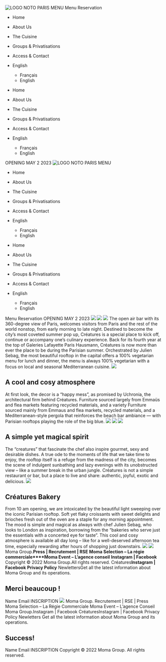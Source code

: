 ![LOGO NOTO PARIS MENU](https://creatures-paris.com/wp-content/uploads/2022/04/LOGO-CREATURES-1.png)
Menu
Reservation
  * Home
  * About Us
  * The Cuisine
  * Groups & Privatisations
  * Access & Contact
  * English
    * Français
    * English


  * Home
  * About Us
  * The Cuisine
  * Groups & Privatisations
  * Access & Contact
  * English
    * Français
    * English


OPENING MAY 2 2023
![LOGO NOTO PARIS MENU](https://creatures-paris.com/wp-content/uploads/2022/04/LOGO-CREATURES-1.png)
  * Home
  * About Us
  * The Cuisine
  * Groups & Privatisations
  * Access & Contact
  * English
    * Français
    * English


  * Home
  * About Us
  * The Cuisine
  * Groups & Privatisations
  * Access & Contact
  * English
    * Français
    * English


Menu
Reservation
OPENING MAY 2 2023
![](https://creatures-paris.com/wp-content/uploads/2022/04/Creatures-Paris-8.png)
![](https://creatures-paris.com/wp-content/uploads/2022/04/LOGO-CREATURES-1.png)
![](https://creatures-paris.com/wp-content/uploads/2022/04/LOGO-CREATURES-1.png)
The open air bar with its 360-degree view of Paris, welcomes visitors from Paris and the rest of the world nonstop, from early morning to late night. Destined to become the city’s most coveted summer pop up, Créatures is a special place to kick off, continue or accompany one’s culinary experience. Back for its fourth year at the top of Galeries Lafayette Paris Hausmann, Créatures is now more than ever the place to be during the Parisian summer. Orchestrated by Julien Sebag, the most beautiful rooftop in the capital offers a 100% vegetarian menu for lunch and dinner, the menu is always 100% vegetarian with a focus on local and seasonal Mediterranean cuisine.
![](https://creatures-paris.com/wp-content/uploads/2022/04/Creatures-Paris-mobile-8.png)
## A cool and cosy atmosphere 
At first look, the decor is a “happy mess”, as promised by Uchronia, the architectural firm behind Créatures. Furniture sourced largely from Emmaüs and flea markets featuring recycled materials, and a variety Furniture sourced mainly from Emmaus and flea markets, recycled materials, and a Mediterranean-style pergola that reinforces the beach bar ambiance — with Parisian rooftops playing the role of the big blue.
![](https://creatures-paris.com/wp-content/uploads/2022/04/Creatures-Paris-9.png)
![](https://creatures-paris.com/wp-content/uploads/2022/04/Creatures-Paris-mobile-9.png)
![](https://creatures-paris.com/wp-content/uploads/2022/04/Creatures-Paris-10.png)
## A simple yet magical spirit
The “creatures” that fascinate the chef also inspire gourmet, sexy and desirable dishes. A true ode to the moments of life that we take time to enjoy, the rooftop itself is a refuge from the madness of the city, becomes the scene of indulgent sunbathing and lazy evenings with its unobstructed view – like a summer break in the urban jungle. Créatures is not a simple restaurant or bar, but a place to live and share: authentic, joyful, exotic and delicious.
![](https://creatures-paris.com/wp-content/uploads/2022/04/Creatures-Paris-mobile-10.png)
## Créatures Bakery
From 10 am opening, we are intoxicated by the beautiful light sweeping over the iconic Parisian rooftop. Soft yet flaky croissants with sweet delights and brioches fresh out of the oven are a staple for any morning appointment. The mood is simple and magical as always with chef Julien Sebag, who looks to London as inspiration, borrowing from the “bakeries who serve just the essentials with a concerted eye for taste”. This cool and cosy atmosphere is available all day long – like for a well-deserved afternoon tea time, especially rewarding after hours of shopping just downstairs.
![](https://creatures-paris.com/wp-content/uploads/2022/04/Creatures-Paris-11.png)
![](https://creatures-paris.com/wp-content/uploads/2022/04/Creatures-Paris-mobile-11.png)
Moma Group.**Press | Recrutement | RSE**
**Moma Selection – La régie commerciale****Moma Event – L’agence conseil**
**Instagram | Facebook**
Copyright © 2022 Moma Group.All rights reserved.
Créatures**Instagram | Facebook**
**Privacy Policy**
NewlettersGet all the latest information about Moma Group and its operations.
## Merci beaucoup !
Name
Email
INSCRIPTION
![](https://creatures-paris.com/wp-content/uploads/2022/04/Moma-Logo-Blanc.png)
Moma Group.
Recrutement | RSE | Press
Moma Selection – La Régie Commerciale Moma Event – L’agence Conseil
Moma Group.Instagram | Facebook
CréaturesInstagram | Facebook
Privacy Policy
Newletters
Get all the latest information about Moma Group and its operations.
## Success!
Name
Email
INSCRIPTION
Copyright © 2022 Moma Group. All rights reserved.
